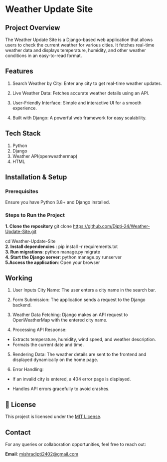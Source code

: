 # Weather Update Site

## Project Overview

The Weather Update Site is a Django-based web application that allows users to check the current weather for various cities. It fetches real-time weather data and displays temperature, humidity, and other weather conditions in an easy-to-read format.

## Features

1. Search Weather by City: Enter any city to get real-time weather updates.
   
2. Live Weather Data: Fetches accurate weather details using an API.
   
3. User-Friendly Interface: Simple and interactive UI for a smooth experience.
   
4. Built with Django: A powerful web framework for easy scalability.

## Tech Stack
1. Python
2. Django
3. Weather API(openweathermap)
4. HTML
   

## Installation & Setup

### Prerequisites

Ensure you have Python 3.8+ and Django installed.

### Steps to Run the Project
**1. Clone the repository**
git clone https://github.com/Dipti-24/Weather-Update-Site.git  

cd Weather-Update-Site  
**2. Install dependencies** : pip install -r requirements.txt  
**3. Run migrations**: python manage.py migrate  
**4. Start the Django server**: python manage.py runserver  
**5.Access the application**: Open your browser 

## Working

1. User Inputs City Name: The user enters a city name in the search bar.

2. Form Submission: The application sends a request to the Django backend.

3. Weather Data Fetching: Django makes an API request to OpenWeatherMap with the entered city name.

4. Processing API Response:

  + Extracts temperature, humidity, wind speed, and weather description.
  + Formats the current date and time.

5.  Rendering Data: The weather details are sent to the frontend and displayed dynamically on the home page.

6. Error Handling:

  + If an invalid city is entered, a 404 error page is displayed.

  + Handles API errors gracefully to avoid crashes.


## 🔗 License
This project is licensed under the [MIT License]().

## Contact
For any queries or collaboration opportunities, feel free to reach out:

**Email**: mishradipti2402@gmail.com


 
